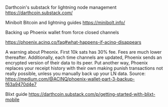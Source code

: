 Darthcoin's substack for lightning node management
https://darthcoin.substack.com/

Minibolt Bitcoin and lightning guides
https://minibolt.info/

Backing up Phoenix wallet from force closed channels

https://phoenix.acinq.co/faq#what-happens-if-acinq-disappears

A warning about Pheonix. First 10k sats has 30% fee. Fees are much lower thereafter. Additionally, each time channels are updated, Phoenix sends an encrypted version of their data to its peer. Put another way, Phoenix replaces your receipt history with their own making punish transactions not really possible, unless you manually back up your LN data. Source: https://medium.com/@ACINQ/phoenix-wallet-part-3-backup-f63a9470d4e7

Blixt guide
https://darthcoin.substack.com/p/getting-started-with-blixt-mobile

